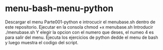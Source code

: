 # menu-bash-menu-python
Descargar el menu Parte001-python e introcucir el menubase.sh dentro de este repositorio.
Ejecutar en la consola chmod +x menubase.sh
Introducir ./menubase.sh
Y elegir la opcion con el numero que deses, el numeo 4 es para salir del menu.
Ejecuta los ejercicios de python dedde el menu de bash y luego muestra el codigo del script.
